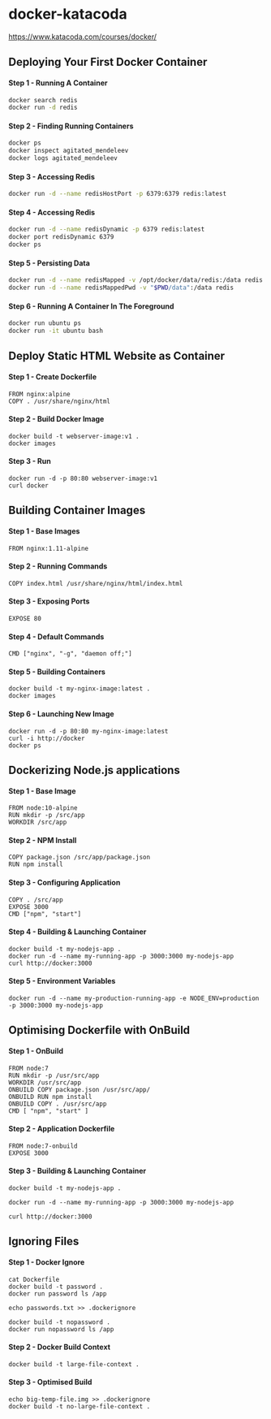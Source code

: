 # docker-katacoda
https://www.katacoda.com/courses/docker/

## Deploying Your First Docker Container
#### Step 1 - Running A Container
```bash
docker search redis
docker run -d redis
```

#### Step 2 - Finding Running Containers
```bash
docker ps
docker inspect agitated_mendeleev
docker logs agitated_mendeleev
```

#### Step 3 - Accessing Redis
```bash
docker run -d --name redisHostPort -p 6379:6379 redis:latest
```

#### Step 4 - Accessing Redis
```bash
docker run -d --name redisDynamic -p 6379 redis:latest
docker port redisDynamic 6379
docker ps
```

#### Step 5 - Persisting Data
```bash
docker run -d --name redisMapped -v /opt/docker/data/redis:/data redis
docker run -d --name redisMappedPwd -v "$PWD/data":/data redis
```

#### Step 6 - Running A Container In The Foreground
```bash
docker run ubuntu ps
docker run -it ubuntu bash
```

## Deploy Static HTML Website as Container
#### Step 1 - Create Dockerfile
```
FROM nginx:alpine
COPY . /usr/share/nginx/html
```

#### Step 2 - Build Docker Image
```
docker build -t webserver-image:v1 .
docker images
```

#### Step 3 - Run
```
docker run -d -p 80:80 webserver-image:v1
curl docker
```

## Building Container Images
#### Step 1 - Base Images
```
FROM nginx:1.11-alpine
```

#### Step 2 - Running Commands
```
COPY index.html /usr/share/nginx/html/index.html
```

#### Step 3 - Exposing Ports
```
EXPOSE 80
```

#### Step 4 - Default Commands
```
CMD ["nginx", "-g", "daemon off;"]
```

#### Step 5 - Building Containers
```
docker build -t my-nginx-image:latest .
docker images
```

#### Step 6 - Launching New Image
```
docker run -d -p 80:80 my-nginx-image:latest
curl -i http://docker
docker ps
```

## Dockerizing Node.js applications
#### Step 1 - Base Image
```
FROM node:10-alpine
RUN mkdir -p /src/app
WORKDIR /src/app
```

#### Step 2 - NPM Install
```
COPY package.json /src/app/package.json
RUN npm install
```

#### Step 3 - Configuring Application
```
COPY . /src/app
EXPOSE 3000
CMD ["npm", "start"]
```

#### Step 4 - Building & Launching Container
```
docker build -t my-nodejs-app .
docker run -d --name my-running-app -p 3000:3000 my-nodejs-app
curl http://docker:3000
```

#### Step 5 - Environment Variables
```
docker run -d --name my-production-running-app -e NODE_ENV=production -p 3000:3000 my-nodejs-app
```

## Optimising Dockerfile with OnBuild
#### Step 1 - OnBuild
```
FROM node:7
RUN mkdir -p /usr/src/app
WORKDIR /usr/src/app
ONBUILD COPY package.json /usr/src/app/
ONBUILD RUN npm install
ONBUILD COPY . /usr/src/app
CMD [ "npm", "start" ]
```

#### Step 2 - Application Dockerfile
```
FROM node:7-onbuild
EXPOSE 3000
```

#### Step 3 - Building & Launching Container
```
docker build -t my-nodejs-app .

docker run -d --name my-running-app -p 3000:3000 my-nodejs-app

curl http://docker:3000
```

## Ignoring Files
#### Step 1 - Docker Ignore
```
cat Dockerfile
docker build -t password .
docker run password ls /app

echo passwords.txt >> .dockerignore

docker build -t nopassword .
docker run nopassword ls /app
```

#### Step 2 - Docker Build Context
```
docker build -t large-file-context .
```

#### Step 3 - Optimised Build
```
echo big-temp-file.img >> .dockerignore
docker build -t no-large-file-context .
```
